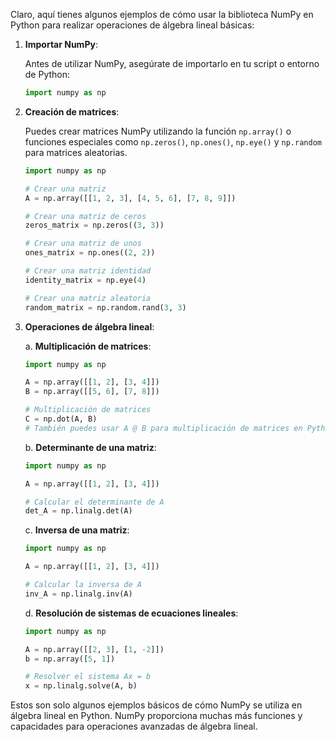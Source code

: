 Claro, aquí tienes algunos ejemplos de cómo usar la biblioteca NumPy en Python para realizar operaciones de álgebra lineal básicas:

1. **Importar NumPy**:

   Antes de utilizar NumPy, asegúrate de importarlo en tu script o entorno de Python:

   ```python
   import numpy as np
   ```

2. **Creación de matrices**:

   Puedes crear matrices NumPy utilizando la función `np.array()` o funciones especiales como `np.zeros()`, `np.ones()`, `np.eye()` y `np.random` para matrices aleatorias.

   ```python
   import numpy as np

   # Crear una matriz
   A = np.array([[1, 2, 3], [4, 5, 6], [7, 8, 9]])

   # Crear una matriz de ceros
   zeros_matrix = np.zeros((3, 3))

   # Crear una matriz de unos
   ones_matrix = np.ones((2, 2))

   # Crear una matriz identidad
   identity_matrix = np.eye(4)

   # Crear una matriz aleatoria
   random_matrix = np.random.rand(3, 3)
   ```

3. **Operaciones de álgebra lineal**:

   a. **Multiplicación de matrices**:

   ```python
   import numpy as np

   A = np.array([[1, 2], [3, 4]])
   B = np.array([[5, 6], [7, 8]])

   # Multiplicación de matrices
   C = np.dot(A, B)
   # También puedes usar A @ B para multiplicación de matrices en Python 3.5+
   ```

   b. **Determinante de una matriz**:

   ```python
   import numpy as np

   A = np.array([[1, 2], [3, 4]])

   # Calcular el determinante de A
   det_A = np.linalg.det(A)
   ```

   c. **Inversa de una matriz**:

   ```python
   import numpy as np

   A = np.array([[1, 2], [3, 4]])

   # Calcular la inversa de A
   inv_A = np.linalg.inv(A)
   ```

   d. **Resolución de sistemas de ecuaciones lineales**:

   ```python
   import numpy as np

   A = np.array([[2, 3], [1, -2]])
   b = np.array([5, 1])

   # Resolver el sistema Ax = b
   x = np.linalg.solve(A, b)
   ```

Estos son solo algunos ejemplos básicos de cómo NumPy se utiliza en álgebra lineal en Python. NumPy proporciona muchas más funciones y capacidades para operaciones avanzadas de álgebra lineal.